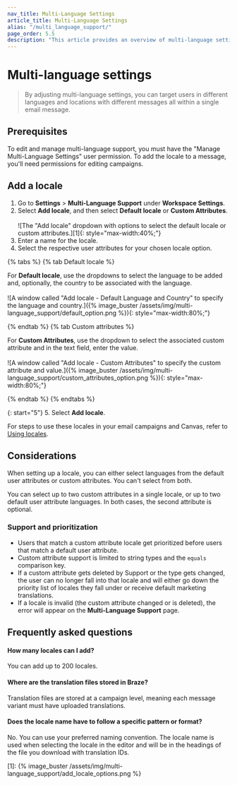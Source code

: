 ```yaml
---
nav_title: Multi-Language Settings
article_title: Multi-Language Settings
alias: "/multi_language_support/"
page_order: 5.5
description: "This article provides an overview of multi-language settings in the Braze dashboard and how to use locales in your messaging."
---
```


# Multi-language settings

> By adjusting multi-language settings, you can target users in different languages and locations with different messages all within a single email message.

## Prerequisites

To edit and manage multi-language support, you must have the "Manage Multi-Language Settings" user permission. To add the locale to a message, you'll need permissions for editing campaigns.

## Add a locale

1. Go to **Settings** > **Multi-Language Support** under **Workspace Settings**.
2. Select **Add locale**, and then select **Default locale** or **Custom Attributes**.<br><br>![The "Add locale" dropdown with options to select the default locale or custom attributes.][1]{: style="max-width:40%;"}
3. Enter a name for the locale.
4. Select the respective user attributes for your chosen locale option.

{% tabs %}
{% tab Default locale %}

For **Default locale**, use the dropdowns to select the language to be added and, optionally, the country to be associated with the language.<br><br>![A window called "Add locale - Default Language and Country" to specify the language and country.]({% image_buster /assets/img/multi-language_support/default_option.png %}){: style="max-width:80%;"}

{% endtab %}
{% tab Custom attributes %}

For **Custom Attributes**, use the dropdown to select the associated custom attribute and in the text field, enter the value.<br><br>![A window called "Add locale - Custom Attributes" to specify the custom attribute and value.]({% image_buster /assets/img/multi-language_support/custom_attributes_option.png %}){: style="max-width:80%;"}

{% endtab %}
{% endtabs %}

{: start="5"}
5. Select **Add locale**. 

For steps to use these locales in your email campaigns and Canvas, refer to [Using locales]({{site.baseurl}}/user_guide/message_building_by_channel/email/using_locales/).

## Considerations

When setting up a locale, you can either select languages from the default user attributes or custom attributes. You can't select from both.

You can select up to two custom attributes in a single locale, or up to two default user attribute languages. In both cases, the second attribute is optional.

### Support and prioritization

- Users that match a custom attribute locale get prioritized before users that match a default user attribute.
- Custom attribute support is limited to string types and the `equals` comparison key.
- If a custom attribute gets deleted by Support or the type gets changed, the user can no longer fall into that locale and will either go down the priority list of locales they fall under or receive default marketing translations.
- If a locale is invalid (the custom attribute changed or is deleted), the error will appear on the **Multi-Language Support** page.

## Frequently asked questions

#### How many locales can I add?
You can add up to 200 locales.

#### Where are the translation files stored in Braze?
Translation files are stored at a campaign level, meaning each message variant must have uploaded translations.

#### Does the locale name have to follow a specific pattern or format?
No. You can use your preferred naming convention. The locale name is used when selecting the locale in the editor and will be in the headings of the file you download with translation IDs.

[1]: {% image_buster /assets/img/multi-language_support/add_locale_options.png %}